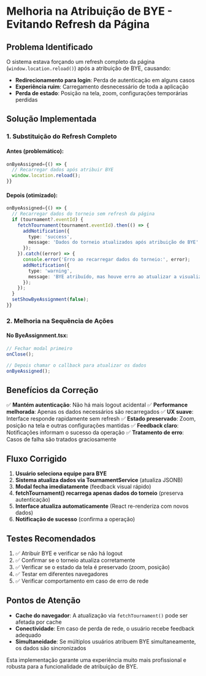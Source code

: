 # Melhoria na Atribuição de BYE - Evitando Refresh da Página

## Problema Identificado
O sistema estava forçando um refresh completo da página (`window.location.reload()`) após a atribuição de BYE, causando:
- **Redirecionamento para login**: Perda de autenticação em alguns casos
- **Experiência ruim**: Carregamento desnecessário de toda a aplicação
- **Perda de estado**: Posição na tela, zoom, configurações temporárias perdidas

## Solução Implementada

### 1. Substituição do Refresh Completo
#### Antes (problemático):
```typescript
onByeAssigned={() => {
  // Recarregar dados após atribuir BYE
  window.location.reload();
}}
```

#### Depois (otimizado):
```typescript
onByeAssigned={() => {
  // Recarregar dados do torneio sem refresh da página
  if (tournament?.eventId) {
    fetchTournament(tournament.eventId).then(() => {
      addNotification({
        type: 'success',
        message: 'Dados do torneio atualizados após atribuição de BYE'
      });
    }).catch((error) => {
      console.error('Erro ao recarregar dados do torneio:', error);
      addNotification({
        type: 'warning',
        message: 'BYE atribuído, mas houve erro ao atualizar a visualização'
      });
    });
  }
  setShowByeAssignment(false);
}}
```

### 2. Melhoria na Sequência de Ações
#### No ByeAssignment.tsx:
```typescript
// Fechar modal primeiro
onClose();

// Depois chamar o callback para atualizar os dados
onByeAssigned();
```

## Benefícios da Correção

✅ **Mantém autenticação**: Não há mais logout acidental
✅ **Performance melhorada**: Apenas os dados necessários são recarregados
✅ **UX suave**: Interface responde rapidamente sem refresh
✅ **Estado preservado**: Zoom, posição na tela e outras configurações mantidas
✅ **Feedback claro**: Notificações informam o sucesso da operação
✅ **Tratamento de erro**: Casos de falha são tratados graciosamente

## Fluxo Corrigido

1. **Usuário seleciona equipe para BYE**
2. **Sistema atualiza dados via TournamentService** (atualiza JSONB)
3. **Modal fecha imediatamente** (feedback visual rápido)
4. **fetchTournament() recarrega apenas dados do torneio** (preserva autenticação)
5. **Interface atualiza automaticamente** (React re-renderiza com novos dados)
6. **Notificação de sucesso** (confirma a operação)

## Testes Recomendados

1. ✅ Atribuir BYE e verificar se não há logout
2. ✅ Confirmar se o torneio atualiza corretamente
3. ✅ Verificar se o estado da tela é preservado (zoom, posição)
4. ✅ Testar em diferentes navegadores
5. ✅ Verificar comportamento em caso de erro de rede

## Pontos de Atenção

- **Cache do navegador**: A atualização via `fetchTournament()` pode ser afetada por cache
- **Conectividade**: Em caso de perda de rede, o usuário recebe feedback adequado
- **Simultaneidade**: Se múltiplos usuários atribuem BYE simultaneamente, os dados são sincronizados

Esta implementação garante uma experiência muito mais profissional e robusta para a funcionalidade de atribuição de BYE.
